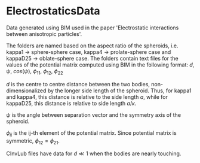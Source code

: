 # ElectrostaticsData
Data generated using BIM used in the paper 'Electrostatic interactions between anisotropic particles'.

The folders are named based on the aspect ratio of the spheroids, i.e. kappa1 -> sphere-sphere case, kappa4 -> prolate-sphere case and kappaD25 -> oblate-sphere case.
The folders contain text files for the values of the potential matrix computed using BIM in the following format:
$d$,  $\psi$,  $cos(\psi)$,  $\phi_{11}$,  $\phi_{12}$,  $\phi_{22}$

$d$ is the centre to centre distance between the two bodies, non-dimensionalized by the longer side length of the spheroid. Thus, for kappa1 and kappa4, this distance is relative to the side length $a$, while for kappaD25, this distance is relative to side length $a/\kappa$.

$\psi$ is the angle between separation vector and the symmetry axis of the spheroid.

$\phi_{ij}$ is the ij-th element of the potential matrix. Since potential matrix is symmetric, $\phi_{12} = \phi_{21}$.

CInvLub files have data for $d \ll 1$ when the bodies are nearly touching.



